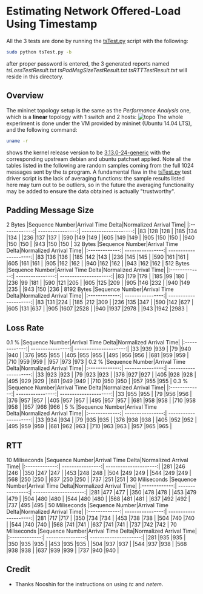 # Estimating Network Offered-Load Using Timestamp
All the 3 tests are done by running the [tsTest.py](../tsTest.py) script with
the following:
```bash
sudo python tsTest.py -b
```
after proper password is entered, the 3 generated reports named
*tsLossTestResult.txt* *tsPadMsgSizeTestResult.txt* *tsRTTTestResult.txt*
will reside in this directory.
## Overview
The mininet topology setup is the same as the *Performance Analysis* one, which
is a **linear** topology with 1 switch and 2 hosts:
![topo](./doc/SingleSwitchTopo.png)
The whole experiment is done under the VM provided by mininet
(Ubuntu 14.04 LTS), and the following command:
```bash
uname -r
```
shows the kernel release version to be
[3.13.0-24-generic](http://packages.ubuntu.com/trusty/kernel/linux-image-3.13.0-24-generic)
with the corresponding upstream debian and ubuntu patchset applied.
Note all the tables listed in the following are random samples coming from the
full 1024 messages sent by the *ts* program.
A fundamental flaw in the [tsTest.py](../tsTest.py) test driver script is the
lack of averaging functions: the sample results listed here may turn out to be
outliers, so in the future the averaging functionality may be added to ensure
the data obtained is actually "trustworthy".
## Padding Message Size
2 Bytes
|Sequence Number|Arrival Time Delta|Normalized Arrival Time|
|:-------------:| ----------------:| ---------------------:|
|83             |128               |128                    |
|185            |134               |134                    |
|236            |137               |137                    |
|590            |149               |149                    |
|605            |149               |149                    |
|905            |150               |150                    |
|940            |150               |150                    |
|943            |150               |150                    |
32 Bytes
|Sequence Number|Arrival Time Delta|Normalized Arrival Time|
|:-------------:| ----------------:| ---------------------:|
|83             |136               |136                    |
|185            |142               |143                    |
|236            |145               |145                    |
|590            |161               |161                    |
|605            |161               |161                    |
|905            |162               |162                    |
|940            |162               |162                    |
|943            |162               |162                    |
512 Bytes
|Sequence Number|Arrival Time Delta|Normalized Arrival Time|
|:-------------:| ----------------:| ---------------------:|
|83             |179               |179                    |
|185            |99                |180                    |
|236            |99                |181                    |
|590            |121               |205                    |
|605            |125               |209                    |
|905            |146               |232                    |
|940            |149               |235                    |
|943            |150               |236                    |
8192 Bytes
|Sequence Number|Arrival Time Delta|Normalized Arrival Time|
|:-------------:| ----------------:| ---------------------:|
|83             |131               |224                    |
|185            |212               |309                    |
|236            |135               |347                    |
|590            |142               |627                    |
|605            |131               |637                    |
|905            |1607              |2528                   |
|940            |1937              |2978                   |
|943            |1942              |2983                   |

## Loss Rate
0.1 %
|Sequence Number|Arrival Time Delta|Normalized Arrival Time|
|:-------------:| ----------------:| ---------------------:|
|33             |939               |939                    |
|79             |940               |940                    |
|376            |955               |955                    |
|405            |955               |955                    |
|495            |956               |956                    |
|681            |959               |959                    |
|710            |959               |959                    |
|957            |973               |973                    |
0.2 %
|Sequence Number|Arrival Time Delta|Normalized Arrival Time|
|:-------------:| ----------------:| ---------------------:|
|33             |923               |923                    |
|79             |923               |923                    |
|376            |927               |927                    |
|405            |928               |928                    |
|495            |929               |929                    |
|681            |949               |949                    |
|710            |950               |950                    |
|957            |955               |955                    |
0.3 %
|Sequence Number|Arrival Time Delta|Normalized Arrival Time|
|:-------------:| ----------------:| ---------------------:|
|33             |955               |955                    |
|79             |956               |956                    |
|376            |957               |957                    |
|405            |957               |957                    |
|495            |957               |957                    |
|681            |958               |958                    |
|710            |958               |958                    |
|957            |966               |966                    |
5 %
|Sequence Number|Arrival Time Delta|Normalized Arrival Time|
|:-------------:| ----------------:| ---------------------:|
|33             |934               |934                    |
|79             |935               |935                    |
|376            |938               |938                    |
|405            |952               |952                    |
|495            |959               |959                    |
|681            |962               |963                    |
|710            |963               |963                    |
|957            |965               |965                    |

## RTT
10 Miliseconds
|Sequence Number|Arrival Time Delta|Normalized Arrival Time|
|:-------------:| ----------------:| ---------------------:|
|281            |246               |246                    |
|350            |247               |247                    |
|453            |248               |248                    |
|504            |249               |249                    |
|544            |249               |249                    |
|568            |250               |250                    |
|637            |250               |250                    |
|737            |251               |251                    |
30 Miliseconds
|Sequence Number|Arrival Time Delta|Normalized Arrival Time|
|:-------------:| ----------------:| ---------------------:|
|281            |477               |477                    |
|350            |478               |478                    |
|453            |479               |479                    |
|504            |480               |480                    |
|544            |480               |480                    |
|568            |481               |481                    |
|637            |492               |492                    |
|737            |495               |495                    |
50 Miliseconds
|Sequence Number|Arrival Time Delta|Normalized Arrival Time|
|:-------------:| ----------------:| ---------------------:|
|281            |717               |717                    |
|350            |734               |734                    |
|453            |738               |738                    |
|504            |740               |740                    |
|544            |740               |740                    |
|568            |741               |741                    |
|637            |741               |741                    |
|737            |742               |742                    |
70 Miliseconds
|Sequence Number|Arrival Time Delta|Normalized Arrival Time|
|:-------------:| ----------------:| ---------------------:|
|281            |935               |935                    |
|350            |935               |935                    |
|453            |935               |935                    |
|504            |937               |937                    |
|544            |937               |938                    |
|568            |938               |938                    |
|637            |939               |939                    |
|737            |940               |940                    |

## Credit
* Thanks Nooshin for the instructions on using *tc* and *netem*.
